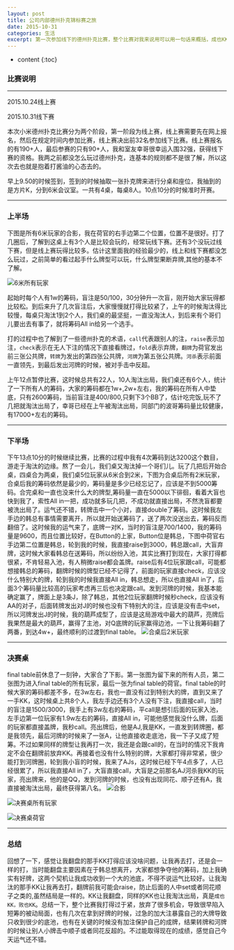```yaml
---
layout: post
title: 公司内部德州扑克锦标赛之旅
date: 2015-10-31
categories: 生活
excerpt: 第一次参加线下的德州扑克比赛，整个比赛对我来说用可以用一句话来概括，成也KK，败也KK。
---
```


* content
{:toc}

### 比赛说明

---

2015.10.24线上赛

2015.10.31线下赛

本次小米德州扑克比赛分为两个阶段，第一阶段为线上赛，线上赛需要先在网上报名，然后在规定时间内参加比赛，线上赛决出前32名参加线下比赛。线上赛报名的有190+人，最后参赛的只有90+人，我和室友幸哥很幸运入围32强，获得线下赛的资格。我两之前都没怎么玩过德州扑克，连基本的规则都不是很了解，所以这次去也就是抱着打酱油的心态去的。

早上9.50的时候签到，签到的时候抽取一张扑克牌来进行分桌和座位，我抽到的是方片K，分到6米会议室。一共有4桌，每桌8人。10点10分的时候准时开赛。

---

### 上半场

下图是所有6米玩家的合影，我在荷官的右手边第二个位置，位置不是很好。打了几圈后，了解到这桌上有3个人是比较会玩的，经常玩线下赛。还有3个没玩过线下赛，但是线上赛玩得比较多。估计这里面我的经验最少的，线上和线下赛都没怎么玩过，之前简单的看过起手什么牌型可以玩，什么牌型果断弃牌,其他的基本不了解。

![6米所有玩家](http://7xntab.com1.z0.glb.clouddn.com/entertainment/mi_3rd_texas_6room_all.JPG "6米所有玩家")

起始时每个人有1w的筹码，盲注是50/100，30分钟升一次盲，刚开始大家玩得都比较松。到后来升了几次盲注后，大家慢慢就打得比较紧了，上午的时候淘汰得比较慢，每桌只淘汰1到2个人，我们桌的最坚挺，一直没淘汰人，到后来有个哥们儿要出去有事了，就将筹码All in给另一个选手。

打的过程中也了解到了一些德州扑克的术语，`call`代表跟别人的注，`raise`表示加注，`check`表示在无人下注的情况下直接看牌过，`fold`表示弃牌，`翻牌`为荷官发出前三张公共牌，`转牌`为发出的第四张公共牌，`河牌`为第五张公共牌。`河杀`表示前面一直领先，到最后发出河牌的时候，被对手击中反超。

上午12点暂停比赛，这时候总共有22人，10人淘汰出局，我们桌还有6个人，统计了一下所有人的筹码，大家的筹码都在1w+,2w+左右，我的筹码在所有人中垫底，只有2600筹码，当前盲注是400/800,只剩下3个BB了，估计吃完饭,玩不了几把就淘汰出局了，幸哥已经在上午被淘汰出局，同部门的波哥筹码量比较健康，有17000+左右的筹码。

---

### 下半场

下午13点10分的时候继续比赛，比赛的过程中我有4次筹码到达3200这个数目，游走于淘汰的边缘。熬了一会儿，我们桌又淘汰掉一个哥们儿。玩了几把后开始合桌，四桌合为两桌，我们桌5位玩家从6米合到2米，下图为合桌后所有2米玩家，合桌后我的筹码依然是最少的，筹码量是多少已经忘记了，应该是不到5000筹码。合完桌和一直也没来什么大的牌型,筹码量一直在5000以下徘徊，看着大盲也快到我了，索性All in一把，成功就多玩几把，不成功就直接出局，不然洗盲都要被洗出局了。运气还不错，转牌击中一个小对，直接double了筹码。这时候我左手边的韩总有事情需要离开，所以就开始送筹码了，送了两次没送出去，筹码反而翻倍了。这时候我的运气来了，底牌一对K，当时的盲注是700/1400，我的筹码量是9600，而且位置比较好，在Button的上家，Button位是韩总，下图中荷官右手边第二位置是韩总，轮到我的时候，我直接raise到3000，韩总跟call，大盲弃牌，这时候大家看韩总在送筹码，所以纷纷入池，其实比赛打到现在，大家打得都很紧，不肯轻易入池，有人稍微raise都会盖牌。raise后有4位玩家跟call，可能都想接韩总的筹码，翻牌时候的牌型已经不记得了，前面的玩家直接check，应该没什么特别大的牌，轮到我的时候我直接All in，韩总想走，所以也直接All in了，后面3个筹码量比较高的玩家考虑再三后也决定跟call。发到河牌的时候，我基本能确定赢了，牌面上是3条J，除了韩总，其他2位玩家翻牌时候秒check，应该没有AA的对子，后面转牌发出对J的时候也没有下特别大的注，应该是没有击中set，所以河牌发出J的时候，我的葫芦成型了，应该是这局游戏中最大的葫芦，亮牌后我果然是最大的葫芦，赢得了主池，对Q底牌的玩家赢得边池，一下让我筹码翻了两番，到达4w+，最终顺利的过渡到final table。
![合桌后2米玩家](http://7xntab.com1.z0.glb.clouddn.com/entertainment/mi_3rd_texas_2room_all.JPG "合桌后2米所有玩家")

---

### 决赛桌

final table前休息了一刻钟，大家合了下影。第一张图为留下来的所有人员，第二张图为进入final table的所有玩家，最后一张为final table的荷官。final table的时候大家的筹码都差不多，在3w左右，我也一直没有过到特别大的牌，直到又来了一手KK，这时候桌上共8个人，我左手边还有3个人没有下注，我直接call，当时的盲注是1500/3000，我手上有3w左右的筹码，平call是想引后面的玩家入池，左手边第一位玩家有1.9w左右的筹码，直接All in，可能他感觉我没什么牌，后面的玩家都直接盖牌，我秒call。亮出牌后，他是AJ,我是KK，一直发到转牌圈，都是我领先，最后河牌的时候来了一张A，让他直接收走底池，我一下子又成了短筹。不过如果同样的牌型让我再打一次，我还是会跟call的，在当时的情况下我肯定不会在翻牌前放弃KK。再接着也没有什么特别的牌，大家都打得非常紧，很少能打到河牌圈，轮到我小盲的时候，我来了AJs，这时候已经下午4点多了，人已经很累了，所以我直接All in了，大盲直接call，大盲是之前那名AJ河杀我KK的玩家，亮出牌来，他的是QQ，发到河牌的时候，也没有出现同花、顺子还有A，我直接被淘汰出局，最终获得第八名。
![合影](http://7xntab.com1.z0.glb.clouddn.com/entertainment/mi_3rd_texas_all.JPG "决赛桌前所有人合影")

![决赛桌所有玩家](http://7xntab.com1.z0.glb.clouddn.com/entertainment/mi_3rd_texas_final_table_all.JPG "决赛桌所有玩家")

![决赛桌荷官](http://7xntab.com1.z0.glb.clouddn.com/entertainment/mi_3rd_texas_final_table_dealer.JPG "决赛桌荷官")

---

### 总结

回想了一下，感觉让我翻盘的那手KK打得应该没啥问题，让我再去打，还是会一样的打，当时能翻盘主要因素在于韩总想离开，大家都想争夺他的筹码，加上我确实有好牌，这两个契机让我成功收到一个大的池底，不得不说运气比较好。让我淘汰的那手KK让我再去打，翻牌前我可能会raise，防止后面的人中set或者同花顺子之类的,虽然结局是一样的。KK让我翻盘，同样的KK也让我淘汰出局，真是`成也KK，败也KK`。总结一下，整个比赛我打得过于紧，放弃了很多机会，导致很早陷入短筹的被动局面，也有几次在拿到好牌的时候，过急的加大注暴露自己的大牌导致只收到很少的底池，也有在关键的时候没有加注保护自己的成牌，结果转牌和河牌的时候让别人小牌击中顺子或者同花反超的。不过能取得现在的成绩，感觉自己今天运气还不错。
